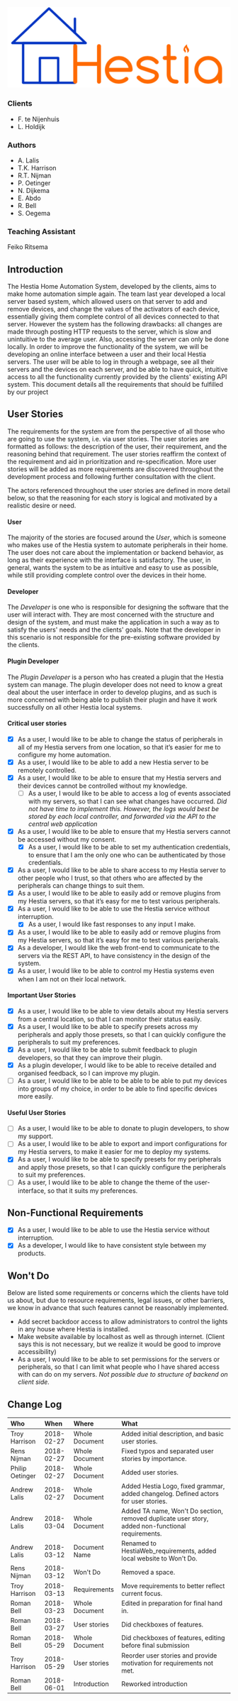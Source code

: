 ![Website Design](images/hestiaLogo.png  "Hestia Web Development Architecture Document")

### Clients
- F. te Nijenhuis
- L. Holdijk

### Authors
* A. Lalis
* T.K. Harrison
* R.T. Nijman
* P. Oetinger
* N. Dijkema
* E. Abdo
* R. Bell
* S. Oegema

### Teaching Assistant
Feiko Ritsema

## Introduction
The Hestia Home Automation System, developed by the clients, aims to make home automation simple again. The team last year developed a local server based system, which allowed users on that server to add and remove devices, and change the values of the activators of each device, essentially giving them complete control of all devices connected to that server. However the system has the following drawbacks: all changes are made through posting HTTP requests to the server, which is slow and unintuitive to the average user. Also, accessing the server can only be done locally. In order to improve the functionality of the system, we will be developing an online interface between a user and their local Hestia servers. The user will be able to log in through a webpage, see all their servers and the devices on each server, and be able to have quick, intuitive access to all the functionality currently provided by the clients' existing API system. This document details all the requirements that should be fulfilled by our project

## User Stories

The requirements for the system are from the perspective of all those who are going to use the system, i.e. via user stories. The user stories are formatted as follows: the description of the user, their requirement, and the reasoning behind that requirement. The user stories reaffirm the context of the requirement and aid in prioritization and re-specification. More user stories will be added as more requirements are discovered throughout the development process and following further consultation with the client.

The actors referenced throughout the user stories are defined in more detail below, so that the reasoning for each story is logical and motivated by a realistic desire or need.

#### User
The majority of the stories are focused around the *User*, which is someone who makes use of the Hestia system to automate peripherals in their home. The user does not care about the implementation or backend behavior, as long as their experience with the interface is satisfactory. The user, in general, wants the system to be as intuitive and easy to use as possible, while still providing complete control over the devices in their home.

#### Developer
The *Developer* is one who is responsible for designing the software that the user will interact with. They are most concerned with the structure and design of the system, and must make the application in such a way as to satisfy the users' needs and the clients' goals. Note that the developer in this scenario is not responsible for the pre-existing software provided by the clients.

#### Plugin Developer
The *Plugin Developer* is a person who has created a plugin that the Hestia system can manage. The plugin developer does not need to know a great deal about the user interface in order to develop plugins, and as such is more concerned with being able to publish their plugin and have it work successfully on all other Hestia local systems.

#### Critical user stories
- [x] As a user, I would like to be able to change the status of peripherals in all of my Hestia servers from one location, so that it’s easier for me to configure my home automation.
- [x] As a user, I would like to be able to add a new Hestia server to be remotely controlled.
- [x] As a user, I would like to be able to ensure that my Hestia servers and their devices cannot be controlled without my knowledge.
  - [ ] As a user, I would like to be able to access a log of events associated with my servers, so that I can see what changes have occurred. *Did not have time to implement this. However, the logs would best be stored by each local controller, and forwarded via the API to the central web application*
- [x] As a user, I would like to be able to ensure that my Hestia servers cannot be accessed without my consent.
  - [x] As a user, I would like to be able to set my authentication credentials, to ensure that I am the only one who can be authenticated by those credentials.
- [x] As a user, I would like to be able to share access to my Hestia server to other people who I trust, so that others who are affected by the peripherals can change things to suit them.
- [x] As a user, I would like to be able to easily add or remove plugins from my Hestia servers, so that it’s easy for me to test various peripherals.
- [x] As a user, I would like to be able to use the Hestia service without interruption.
  - [x] As a user, I would like fast responses to any input I make.
- [x] As a user, I would like to be able to easily add or remove plugins from my Hestia servers, so that it’s easy for me to test various peripherals.
- [x] As a developer, I would like the web front-end to communicate to the servers via the REST API, to have consistency in the design of the system.
- [x] As a user, I would like to be able to control my Hestia systems even when I am not on their local network.

#### Important User Stories
- [x] As a user, I would like to be able to view details about my Hestia servers from a central location, so that I can monitor their status easily.
- [x] As a user, I would like to be able to specify presets across my peripherals and apply those presets, so that I can quickly configure the peripherals to suit my preferences.
- [x] As a user, I would like to be able to submit feedback to plugin developers, so that they can improve their plugin.
- [x] As a plugin developer, I would like to be able to receive detailed and organised feedback, so I can improve my plugin.
- [ ] As a user, I would like to be able to be able to be able to put my devices into groups of my choice, in order to be able to find specific devices more easily.

#### Useful User Stories
- [ ] As a user, I would like to be able to donate to plugin developers, to show my support.
- [ ] As a user, I would like to be able to export and import configurations for my Hestia servers, to make it easier for me to deploy my systems.
- [x] As a user, I would like to be able to specify presets for my peripherals and apply those presets, so that I can quickly configure the peripherals to suit my preferences.
- [ ] As a user, I would like to be able to change the theme of the user-interface, so that it suits my preferences.

## Non-Functional Requirements
- [x] As a user, I would like to be able to use the Hestia service without interruption.
- [x] As a developer, I would like to have consistent style between my products.

## Won't Do
Below are listed some requirements or concerns which the clients have told us about, but due to resource requirements, legal issues, or other barriers, we know in advance that such features cannot be reasonably implemented.

* Add secret backdoor access to allow administrators to control the lights in any house where Hestia is installed.
* Make website available by localhost as well as through internet. (Client says this is not necessary, but we realize it would be good to improve accessibility)
* As a user, I would like to be able to set permissions for the servers or peripherals, so that I can limit what people who I have shared access with can do on my servers. *Not possible due to structure of backend on client side.*

## Change Log

| Who             |       When | Where          | What                                                                                              |
| :---            |       :--- | :---           | :---                                                                                              |
| Troy Harrison   | 2018-02-27 | Whole Document | Added initial description, and basic user stories.                                                |
| Rens Nijman     | 2018-02-27 | Whole Document | Fixed typos and separated user stories by importance.                                             |
| Philip Oetinger | 2018-02-27 | Whole Document | Added user stories.                                                                               |
| Andrew Lalis    | 2018-02-27 | Whole Document | Added Hestia Logo, fixed grammar, added changelog. Defined actors for user stories.               |
| Andrew Lalis    | 2018-03-04 | Whole Document | Added TA name, Won't Do section, removed duplicate user story, added non-functional requirements. |
| Andrew Lalis    | 2018-03-12 | Document Name  | Renamed to HestiaWeb_requirements, added local website to Won't Do.                               |
| Rens Nijman     | 2018-03-12 | Won't Do       | Removed a space.                                                                                  |
| Troy Harrison   | 2018-03-13 | Requirements   | Move requirements to better reflect current focus.                                                |
| Roman Bell      | 2018-03-23 | Whole Document | Edited in preparation for final hand in.                                                          |
| Roman Bell      | 2018-03-27 | User stories   | Did checkboxes of features.                                                                       |
| Roman Bell      | 2018-05-29 | Whole Document | Did checkboxes of features, editing before final submission                                       |
| Troy Harrison   | 2018-05-29 | User stories   | Reorder user stories and provide motivation for requirements not met.              |
 Roman Bell      | 2018-06-01 | Introduction    | Reworked introduction                                       |
